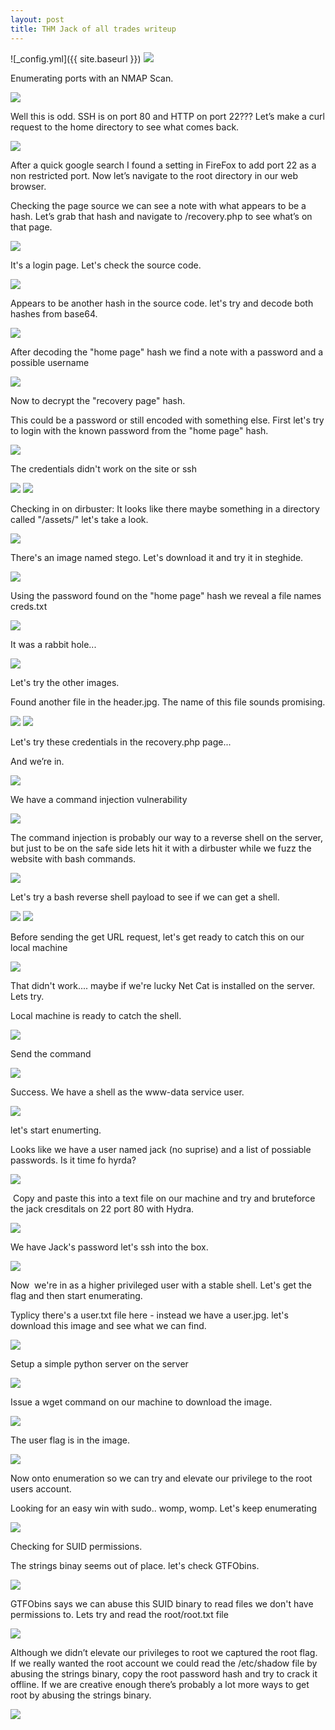 ```yaml
---
layout: post
title: THM Jack of all trades writeup
---
```


![_config.yml]({{ site.baseurl }})
<img src="/img/0.header.png">
<p>Enumerating  ports with an NMAP Scan.</p>
<img src="/img/1.nmap.png">
<p>Well this is odd. SSH is on port 80 and HTTP on port 22??? Let’s make a curl request to the home directory to see what comes back.</p>
<img src="/img/2.curl_reg.png">
<p>After a quick google search I found a setting in FireFox to add port 22 as a non restricted port.  Now let’s navigate to the root directory in our web browser. </p>
<p>Checking  the page source we can see a note with what appears to be a hash. Let’s grab that hash and  navigate to /recovery.php to see what’s on that page. </p>
<img src="/img/3.curl.png">
<p>It's a login page. Let's check the source code.</p>
<img src="/img/4.login.png">
<p>Appears to be another hash in the source code. let's try and decode both hashes from base64.</p>
<img src="/img/5.home_hash.png">
<p>After decoding the "home page" hash we find a note with a password and a possible username</p>
<img src="/img/6.hash_decode.png">
<p>Now to decrypt the "recovery page" hash.</p>
<p>This could be a password or still encoded with something else. First let's try to login with the known password from the "home page" hash.</p>
<img src="/img/7.hash_decode.png">
<p>The credentials  didn't work on the site or ssh</p>
<img src="/img/8.login_try.png">
<img src="/img/9.ssh_try.png">
<p>Checking in on dirbuster: It looks like there maybe something in a directory called "/assets/" let's take a look.</p>
<img src="/img/10.dirbuster.png">
<p>There's an image named stego. Let's download it and try it in steghide.</p>
<img src="/img/11.dir_finding.png">
<p>Using the password found on the "home page" hash we reveal a file names creds.txt</p>
<img src="/img/12.steghinde1.png">
<p>It was a rabbit hole...</p>
<img src="/img/13.rabbit_hole.png">			
<p>Let's try the other images.</p>
<p>Found another file in the header.jpg. The name of this file sounds promising.</p>
<img src="/img/14.steg_creds.png">
<img src="/img/15.steg_creds_find.png">
<p>Let's try these credentials  in the recovery.php page...</p>
<p>And we’re in.</p>
<img src="/img/16.login_text.png">
<p>We have a command injection vulnerability</p>
<img src="/img/17.show_command_inj.png">		
<p>The command injection is  probably our way  to a reverse shell on the server, but just to be on the safe side lets hit it with a dirbuster while we fuzz the website with bash commands.</p>
<img src="/img/18.dirbuster2.png">
<p>Let's try a bash reverse shell payload to see if we can get a shell.</p>
<img src="/img/19.bashshell_code.png">	
<img src="/img/20.bash_shell_inurl.png">			
<p>Before sending the get URL request, let's get ready to catch this on our local machine</p>
<img src="/img/21.nc_attemp.png">	
<p>That didn't work.... maybe if we're lucky Net Cat is installed on the server. Lets try.</p>
<p>Local machine is ready to catch the shell.</p>
<img src="/img/22.low-level-shell.png">
<p>Send the command</p>
<img src="/img/22.nc_inurl.png">	
<p>Success. We have a shell as the  www-data service user.</p>
<img src="/img/23.jacks_pass_finding.png">		
<p>let's start enumerting.</p>
<p>Looks like we have a user named jack (no suprise) and a list of possiable passwords. Is it time fo hyrda?</p>
<img src="/img/24.jacks_pass_file_cat.png">	
<p> Copy and paste this into a text file on our machine and try and bruteforce the jack cresditals on 22 port 80 with Hydra.</p>
<img src="/img/25.hydra_login.png">
<p>We have Jack's password let's ssh into the box.</p>
<img src="/img/26.login_as_jack_ssh.png">	
<p>Now  we're in as a higher privileged user with a stable shell. Let's get the flag and then start enumerating.</p>
<p>Typlicy there's a user.txt file here - instead we have a user.jpg. let's download this image and see what we can find.</p>
<img src="/img/27.jacks_user_img_file.png">	
<p>Setup a simple python server on the server</p>
<img src="/img/28.python_simple_server.png">	
<p>Issue a wget command  on our machine to download the image.</p>
<img src="/img/29.imaged_downloaded.png">		
<p>The user flag is in the image.</p>
<img src="/img/30.image_user_flag.png">		
<p>Now onto enumeration so we can try and elevate our privilege to the root users account.</p>
<p>Looking for an easy win with sudo.. womp, womp. Let's keep enumerating</p>
<img src="/img/31.sudo_l_for_easy_win.png">		
<p>Checking for SUID  permissions.</p>
<p>The strings binay seems out of place. let's check GTFObins.</p>
<img src="/img/32.checkSUID_prem.png">		
<p>GTFObins says we can abuse this SUID binary to read files we don't have permissions to. Lets try and read the root/root.txt file</p>
<img src="/img/33.gtfo_bins.png">		
<p>Although we didn’t elevate our privileges to root we captured the root flag. If we really wanted the root account we could read the /etc/shadow file by abusing the strings binary, copy the root password hash and try to crack it offline. If we are creative enough there’s probably a lot more ways to get root by abusing the strings binary. </p>
<img src="/img/34.root_flag.png">
			
			
			
		
	
	
	


